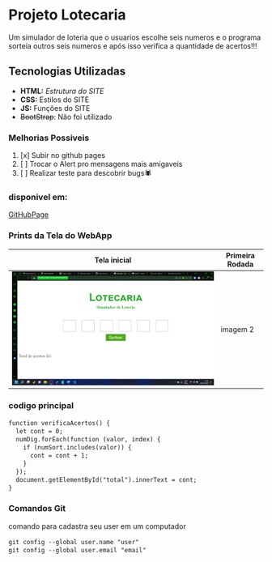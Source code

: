 # Projeto Lotecaria
Um simulador de loteria que o usuarios escolhe seis numeros
e o programa sorteia outros seis numeros e após isso 
verifica a quantidade de acertos!!!

## Tecnologias Utilizadas
- **HTML:** _Estrutura do SITE_
- **CSS:** Estilos do SITE
- **JS:** Funções do SITE
- ~~BootStrap~~: Não foi utilizado


### Melhorias Possiveis
1. [x] Subir no github pages
2. [ ] Trocar o Alert pro mensagens mais amigaveis 
3. [ ] Realizar teste para descobrir bugs🕷

### disponivel em:
[GitHubPage](https://carloscacho.github.io/Lotecaria-vesp/)

### Prints da Tela do WebApp

| Tela inicial | Primeira Rodada |
|--------------|-----------------|
| ![tela inicial do site](/img/tela1.png)     | imagem 2        |


### codigo principal
```js:
function verificaAcertos() {
  let cont = 0;
  numDig.forEach(function (valor, index) {
    if (numSort.includes(valor)) {
      cont = cont + 1;
    }
  });
  document.getElementById("total").innerText = cont;
}
```



### Comandos Git

comando para cadastra seu user em um computador
```
git config --global user.name "user"
git config --global user.email "email"
```
